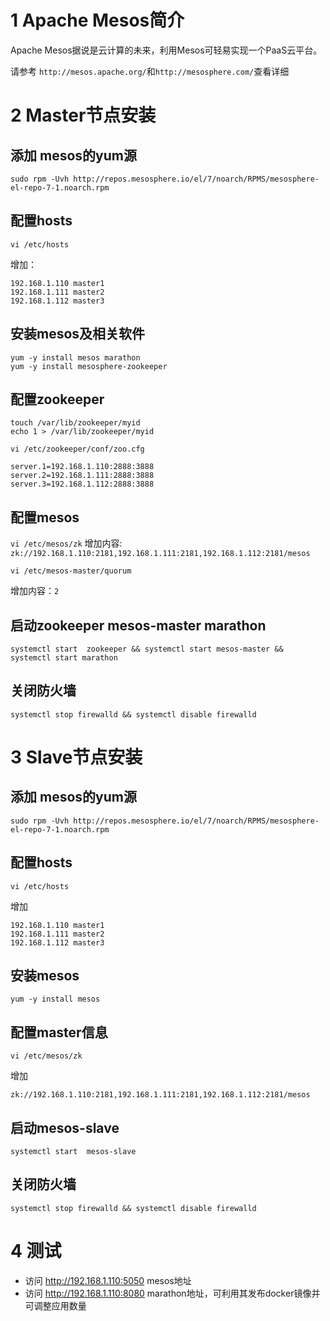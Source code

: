 # 1 Apache Mesos简介

Apache Mesos据说是云计算的未来，利用Mesos可轻易实现一个PaaS云平台。

请参考 `http://mesos.apache.org/`和`http://mesosphere.com/`查看详细

# 2 Master节点安装

## 添加 mesos的yum源

```
sudo rpm -Uvh http://repos.mesosphere.io/el/7/noarch/RPMS/mesosphere-el-repo-7-1.noarch.rpm
```

## 配置hosts

`vi /etc/hosts`

增加：

```
192.168.1.110 master1
192.168.1.111 master2
192.168.1.112 master3
```


## 安装mesos及相关软件

```
yum -y install mesos marathon
yum -y install mesosphere-zookeeper
```

## 配置zookeeper

```
touch /var/lib/zookeeper/myid
echo 1 > /var/lib/zookeeper/myid
```

`vi /etc/zookeeper/conf/zoo.cfg`

```
server.1=192.168.1.110:2888:3888
server.2=192.168.1.111:2888:3888
server.3=192.168.1.112:2888:3888
```

## 配置mesos


`vi /etc/mesos/zk`
增加内容:
`zk://192.168.1.110:2181,192.168.1.111:2181,192.168.1.112:2181/mesos`

`vi /etc/mesos-master/quorum`

增加内容：`2`



## 启动zookeeper mesos-master marathon

```
systemctl start  zookeeper && systemctl start mesos-master && systemctl start marathon 
```

## 关闭防火墙

```
systemctl stop firewalld && systemctl disable firewalld
```

# 3 Slave节点安装

## 添加 mesos的yum源

```
sudo rpm -Uvh http://repos.mesosphere.io/el/7/noarch/RPMS/mesosphere-el-repo-7-1.noarch.rpm
```

## 配置hosts

`vi /etc/hosts`

增加

```
192.168.1.110 master1
192.168.1.111 master2
192.168.1.112 master3
```

## 安装mesos

`yum -y install mesos`

## 配置master信息

`vi /etc/mesos/zk`

增加

```
zk://192.168.1.110:2181,192.168.1.111:2181,192.168.1.112:2181/mesos
```

## 启动mesos-slave

```
systemctl start  mesos-slave 
```

## 关闭防火墙

```
systemctl stop firewalld && systemctl disable firewalld
```

# 4 测试

- 访问 http://192.168.1.110:5050 mesos地址
- 访问 http://192.168.1.110:8080 marathon地址，可利用其发布docker镜像并可调整应用数量





